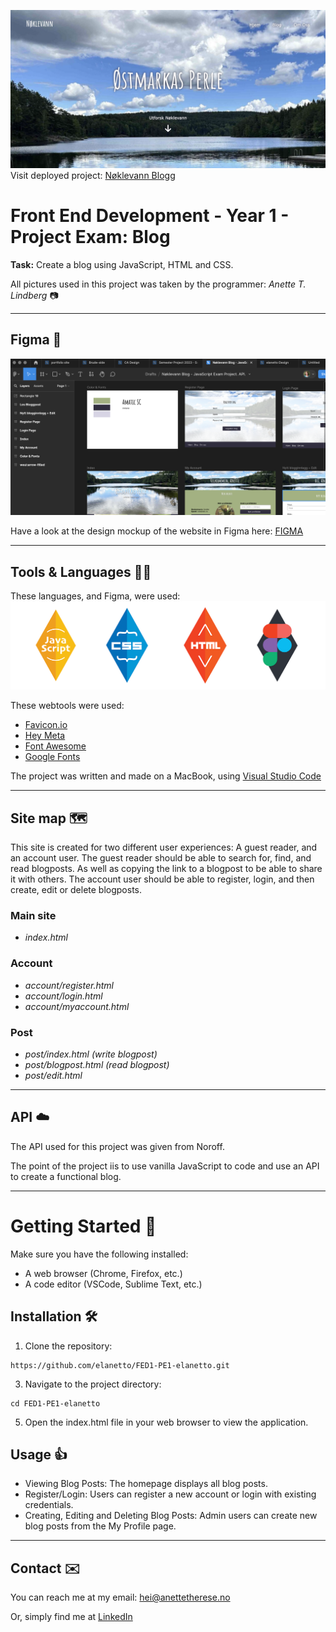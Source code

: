![image](https://github.com/elanetto/FED1-PE1-elanetto/blob/main/assets/ReadMe/readme-image-header.png?raw=true)
Visit deployed project: [Nøklevann Blogg](https://elanetto.github.io/FED1-PE1-elanetto/)

# Front End Development - Year 1 - Project Exam: Blog

**Task:** Create a blog using JavaScript, HTML and CSS.

All pictures used in this project was taken by the programmer: *Anette T. Lindberg* 📷

---------

## Figma    🎨
![image](https://github.com/elanetto/FED1-PE1-elanetto/blob/main/assets/images/figma-img.png?raw=true)

Have a look at the design mockup of the website in Figma here: [FIGMA](https://www.figma.com/design/ve11MSMzeL6hoqNumDNg5X/N%C3%B8klevann-Blog---JavaScript-Exam-Project.-API.?node-id=0-1&t=MrB3ximvPKAShgnO-1)

---------

## Tools & Languages    👩‍💻
These languages, and Figma, were used:
![image](https://github.com/elanetto/FED1-PE1-elanetto/blob/main/assets/images/all_badges_for_github_readme.png?raw=true)

These webtools were used:
- [Favicon.io](https://favicon.io/)
- [Hey Meta](https://www.heymeta.com/)
- [Font Awesome](https://fontawesome.com/search)
- [Google Fonts](https://fonts.google.com/)

The project was written and made on a MacBook, using [Visual Studio Code](https://code.visualstudio.com/)

---------

## Site map    🗺️

This site is created for two different user experiences: A guest reader, and an account user.
The guest reader should be able to search for, find, and read blogposts. As well as copying the link to a blogpost to be able to share it with others.
The account user should be able to register, login, and then create, edit or delete blogposts.

### Main site
- *index.html*

### Account
- *account/register.html*
- *account/login.html*
- *account/myaccount.html*

### Post
- *post/index.html (write blogpost)*
- *post/blogpost.html (read blogpost)*
- *post/edit.html*

---------

## API    ☁️
The API used for this project was given from Noroff.

The point of the project iis to use vanilla JavaScript to code and use an API to create a functional blog.

---------

# Getting Started    🌟
Make sure you have the following installed:

- A web browser (Chrome, Firefox, etc.)
- A code editor (VSCode, Sublime Text, etc.)

## Installation    🛠️
1. Clone the repository:
```<language>
https://github.com/elanetto/FED1-PE1-elanetto.git
```

3. Navigate to the project directory:
```<language>
cd FED1-PE1-elanetto
```

5. Open the index.html file in your web browser to view the application.

## Usage    👍
- Viewing Blog Posts: The homepage displays all blog posts.
- Register/Login: Users can register a new account or login with existing credentials.
- Creating, Editing and Deleting Blog Posts: Admin users can create new blog posts from the My Profile page.

---------

## Contact    ✉️
You can reach me at my email: hei@anettetherese.no

Or, simply find me at [LinkedIn](https://www.linkedin.com/in/anettetherese/)
